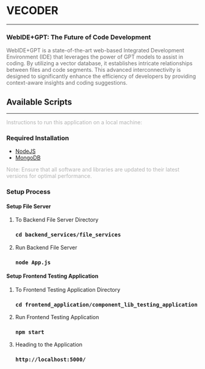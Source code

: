 # VECODER

<hr>

### WebIDE+GPT: The Future of Code Development

<span style="opacity: 0.64">WebIDE+GPT is a state-of-the-art web-based Integrated Development Environment (IDE) that leverages the power of GPT models to assist in coding. By utilizing a vector database, it establishes intricate relationships between files and code segments. This advanced interconnectivity is designed to significantly enhance the efficiency of developers by providing context-aware insights and coding suggestions.</span>

## Available Scripts

<hr>

<span style="opacity: 0.32">Instructions to run this application on a local machine:</span>

### Required Installation

- [NodeJS](https://nodejs.org/en/download)
- [MongoDB](https://www.mongodb.com/try/download/community)

<span style="opacity: 0.32">Note: Ensure that all software and libraries are updated to their latest versions for optimal performance.</span>

### Setup Process

#### Setup File Server

1. To Backend File Server Directory
   ### `cd backend_services/file_services`
2. Run Backend File Server
   ### `node App.js`

#### Setup Frontend Testing Application

1. To Frontend Testing Application Directory
   ### `cd frontend_application/component_lib_testing_application`
2. Run Frontend Testing Application
   ### `npm start`
3. Heading to the Application
   ### `http://localhost:5000/`
